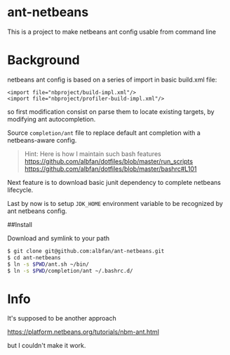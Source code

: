 # ant-netbeans

This is a project to make netbeans ant config usable from command line

# Background

netbeans ant config is based on a series of import in basic build.xml file:

    <import file="nbproject/build-impl.xml"/>
    <import file="nbproject/profiler-build-impl.xml"/>

so first modification consist on parse them to locate existing targets, by modifying ant autocompletion.

Source `completion/ant` file to replace default ant completion with a netbeans-aware config.

> Hint: Here is how I maintain such bash features
> https://github.com/albfan/dotfiles/blob/master/run_scripts 
> https://github.com/albfan/dotfiles/blob/master/bashrc#L101

Next feature is to download basic junit dependency to complete netbeans lifecycle.

Last by now is to setup `JDK_HOME` environment variable to be recognized by ant netbeans config.

##Install

Download and symlink to your path

```bash
$ git clone git@github.com:albfan/ant-netbeans.git
$ cd ant-netbeans
$ ln -s $PWD/ant.sh ~/bin/
$ ln -s $PWD/completion/ant ~/.bashrc.d/
```

# Info

It's supposed to be another approach

https://platform.netbeans.org/tutorials/nbm-ant.html

but I couldn't make it work.
